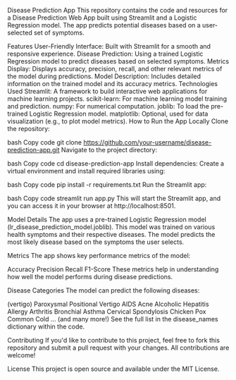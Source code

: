 Disease Prediction App
This repository contains the code and resources for a Disease Prediction Web App built using Streamlit and a Logistic Regression model. The app predicts potential diseases based on a user-selected set of symptoms.

Features
User-Friendly Interface: Built with Streamlit for a smooth and responsive experience.
Disease Prediction: Using a trained Logistic Regression model to predict diseases based on selected symptoms.
Metrics Display: Displays accuracy, precision, recall, and other relevant metrics of the model during predictions.
Model Description: Includes detailed information on the trained model and its accuracy metrics.
Technologies Used
Streamlit: A framework to build interactive web applications for machine learning projects.
scikit-learn: For machine learning model training and prediction.
numpy: For numerical computation.
joblib: To load the pre-trained Logistic Regression model.
matplotlib: Optional, used for data visualization (e.g., to plot model metrics).
How to Run the App Locally
Clone the repository:

bash
Copy code
git clone https://github.com/your-username/disease-prediction-app.git
Navigate to the project directory:

bash
Copy code
cd disease-prediction-app
Install dependencies: Create a virtual environment and install required libraries using:

bash
Copy code
pip install -r requirements.txt
Run the Streamlit app:

bash
Copy code
streamlit run app.py
This will start the Streamlit app, and you can access it in your browser at http://localhost:8501.

Model Details
The app uses a pre-trained Logistic Regression model (lr_disease_prediction_model.joblib). This model was trained on various health symptoms and their respective diseases. The model predicts the most likely disease based on the symptoms the user selects.

Metrics
The app shows key performance metrics of the model:

Accuracy
Precision
Recall
F1-Score
These metrics help in understanding how well the model performs during disease predictions.

Disease Categories
The model can predict the following diseases:

(vertigo) Paroxysmal Positional Vertigo
AIDS
Acne
Alcoholic Hepatitis
Allergy
Arthritis
Bronchial Asthma
Cervical Spondylosis
Chicken Pox
Common Cold
... (and many more!)
See the full list in the disease_names dictionary within the code.

Contributing
If you'd like to contribute to this project, feel free to fork this repository and submit a pull request with your changes. All contributions are welcome!

License
This project is open source and available under the MIT License.
